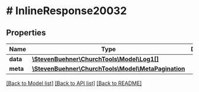 # # InlineResponse20032

## Properties

Name | Type | Description | Notes
------------ | ------------- | ------------- | -------------
**data** | [**\StevenBuehner\ChurchTools\Model\Log1[]**](Log1.md) |  | [optional]
**meta** | [**\StevenBuehner\ChurchTools\Model\MetaPagination**](MetaPagination.md) |  | [optional]

[[Back to Model list]](../../README.md#models) [[Back to API list]](../../README.md#endpoints) [[Back to README]](../../README.md)

